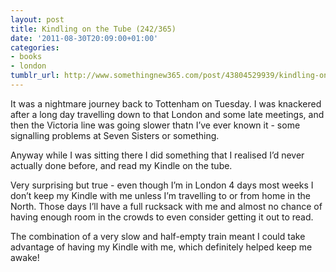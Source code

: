 ```yaml
---
layout: post
title: Kindling on the Tube (242/365)
date: '2011-08-30T20:09:00+01:00'
categories:
- books
- london
tumblr_url: http://www.somethingnew365.com/post/43804529939/kindling-on-the-tube-242365
---
```

It was a nightmare journey back to Tottenham on Tuesday. I was knackered after a long day travelling down to that London and some late meetings, and then the Victoria line was going slower thatn I’ve ever known it - some signalling problems at Seven Sisters or something.

Anyway while I was sitting there I did something that I realised I’d never actually done before, and read my Kindle on the tube.

Very surprising but true - even though I’m in London 4 days most weeks I don’t keep my Kindle with me unless I’m travelling to or from home in the North. Those days I’ll have a full rucksack with me and almost no chance of having enough room in the crowds to even consider getting it out to read.

The combination of a very slow and half-empty train meant I could take advantage of having my Kindle with me, which definitely helped keep me awake!
